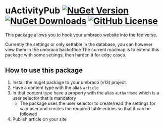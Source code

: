 # uActivityPub [![NuGet Version](http://img.shields.io/nuget/v/uActivityPub.svg?style=flat)](https://www.nuget.org/packages/uActivityPub/) [![NuGet Downloads](https://img.shields.io/nuget/dt/uActivityPub.svg)](https://www.nuget.org/packages/uActivityPub/) [![GitHub License](https://img.shields.io/github/license/eduwardpost/uActivityPub)](https://github.com/eduwardpost/uActivityPub)


This package allows you to hook your umbraco website into the fediverse.

Currently the settings or only settable in the database, you can however view them in the umbraco backoffice
The current roadmap is to extend this package with some settings, then harden it for edge cases.


## How to use this package

1. Install the nuget package to your umbraco (v13) project.
2. Have a content type with the alias `article`
3. In that content type have a property with the alias `authorName` which is a user selector that is mandatory
   - The package uses the user selector to create/read the settings for said user and creates the required table entries so that it can be followed
4. Publish article on your site
